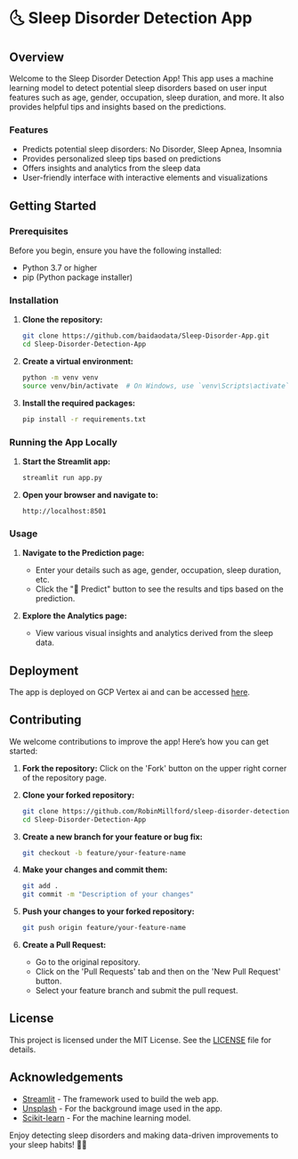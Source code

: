 # 🌜 Sleep Disorder Detection App


## Overview

Welcome to the Sleep Disorder Detection App! This app uses a machine learning model to detect potential sleep disorders based on user input features such as age, gender, occupation, sleep duration, and more. It also provides helpful tips and insights based on the predictions.

### Features
- Predicts potential sleep disorders: No Disorder, Sleep Apnea, Insomnia
- Provides personalized sleep tips based on predictions
- Offers insights and analytics from the sleep data
- User-friendly interface with interactive elements and visualizations

## Getting Started

### Prerequisites

Before you begin, ensure you have the following installed:
- Python 3.7 or higher
- pip (Python package installer)

### Installation

1. **Clone the repository:**
    ```bash
    git clone https://github.com/baidaodata/Sleep-Disorder-App.git
    cd Sleep-Disorder-Detection-App
    ```

2. **Create a virtual environment:**
    ```bash
    python -m venv venv
    source venv/bin/activate  # On Windows, use `venv\Scripts\activate`
    ```

3. **Install the required packages:**
    ```bash
    pip install -r requirements.txt
    ```

### Running the App Locally

1. **Start the Streamlit app:**
    ```bash
    streamlit run app.py
    ```

2. **Open your browser and navigate to:**
    ```
    http://localhost:8501
    ```

### Usage

1. **Navigate to the Prediction page:**
   - Enter your details such as age, gender, occupation, sleep duration, etc.
   - Click the "🔮 Predict" button to see the results and tips based on the prediction.

2. **Explore the Analytics page:**
   - View various visual insights and analytics derived from the sleep data.

## Deployment

The app is deployed on GCP Vertex ai  and can be accessed [here](http://34.121.13.232:8501/).

## Contributing

We welcome contributions to improve the app! Here’s how you can get started:

1. **Fork the repository:**
    Click on the 'Fork' button on the upper right corner of the repository page.

2. **Clone your forked repository:**
    ```bash
    git clone https://github.com/RobinMillford/sleep-disorder-detection-app.git
    cd Sleep-Disorder-Detection-App
    ```

3. **Create a new branch for your feature or bug fix:**
    ```bash
    git checkout -b feature/your-feature-name
    ```

4. **Make your changes and commit them:**
    ```bash
    git add .
    git commit -m "Description of your changes"
    ```

5. **Push your changes to your forked repository:**
    ```bash
    git push origin feature/your-feature-name
    ```

6. **Create a Pull Request:**
    - Go to the original repository.
    - Click on the 'Pull Requests' tab and then on the 'New Pull Request' button.
    - Select your feature branch and submit the pull request.

## License

This project is licensed under the MIT License. See the [LICENSE](LICENSE) file for details.

## Acknowledgements

- [Streamlit](https://www.streamlit.io) - The framework used to build the web app.
- [Unsplash](https://unsplash.com) - For the background image used in the app.
- [Scikit-learn](https://scikit-learn.org/stable/) - For the machine learning model.

Enjoy detecting sleep disorders and making data-driven improvements to your sleep habits! 🌙💤
